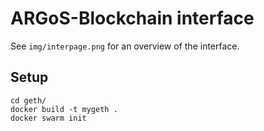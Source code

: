 # ARGoS-Blockchain interface

See `img/interpage.png` for an overview of the interface.

## Setup

```
cd geth/
docker build -t mygeth .
docker swarm init
```


